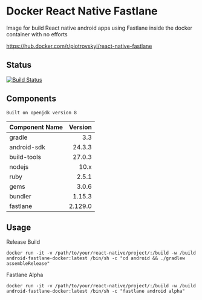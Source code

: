 # Docker React Native Fastlane
Image for build React native android apps using Fastlane inside the docker container with no efforts

https://hub.docker.com/r/piotrovskyi/react-native-fastlane

## Status
[![Build Status](https://travis-ci.org/Piotrovskyi/docker-react-native-fastlane.png)](https://travis-ci.org/Piotrovskyi/docker-react-native-fastlane)

## Components
```
Built on openjdk version 8
```

| Component Name | Version |
|:---------------|--------:|
|gradle|3.3|
|android-sdk|24.3.3|
|build-tools|27.0.3|
|nodejs|10.x|
|ruby|2.5.1|
|gems|3.0.6|
|bundler|1.15.3|
|fastlane|2.129.0|

## Usage

Release Build
```
docker run -it -v /path/to/your/react-native/project/:/build -w /build android-fastlane-docker:latest /bin/sh -c "cd android && ./gradlew assembleRelease"
```

Fastlane Alpha
```
docker run -it -v /path/to/your/react-native/project/:/build -w /build android-fastlane-docker:latest /bin/sh -c "fastlane android alpha"
```
